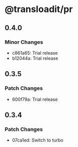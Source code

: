 # @transloadit/pr

## 0.4.0

### Minor Changes

- c861a65: Trial release
- b12044a: Trial release

## 0.3.5

### Patch Changes

- 600f79a: Trial release

## 0.3.4

### Patch Changes

- 07ca1ed: Switch to turbo
